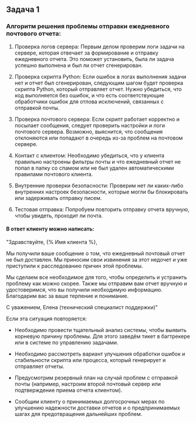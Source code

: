 ## Задача 1

### Алгоритм решения проблемы отправки ежедневного почтового отчета:

1. Проверка логов сервера: Первым делом проверим логи задачи на сервере, которая отвечает за формирование и отправку ежедневного отчета. Это поможет установить, была ли задача успешно выполнена и был ли отчет сгенерирован.


2. Проверка скрипта Python: Если ошибок в логах выполнения задачи нет и отчет был сгенерирован, следующим шагом будет проверка скрипта Python, который отправляет отчет. Нужно убедиться, что код выполняется без ошибок, и что есть соответствующие обработчики ошибок для отлова исключений, связанных с отправкой почты.

3. Проверка почтового сервера: Если скрипт работает корректно и посылает сообщения, следует проверить настройки и логи почтового сервера. Возможно, выяснится, что сообщения отклоняются или попадают в очередь из-за проблем на почтовом сервере.

4. Контакт с клиентом: Необходимо убедиться, что у клиента правильно настроены фильтры почты и что ежедневный отчет не попал в папку со спамом или не был удален автоматическими правилами почтового клиента.

5. Внутренние проверки безопасности: Проверим нет ли каких-либо внутренних настроек безопасности, которые могли бы блокировать или задерживать отправку писем.

6. Тестовая отправка: Попробуем повторить отправку отчета вручную, чтобы увидеть, проходит ли почта.

#### В ответ клиенту можно написать:

"Здравствуйте, {% Имя клиента %},

Мы получили ваше сообщение о том, что ежедневный почтовый отчет не был доставлен. Мы приносим свои извинения за этот недочет и уже приступили к расследованию причин этой проблемы.

Мы сделаем все необходимое для того, чтобы определить и устранить проблему как можно скорее. Также мы отправим вам отчет вручную и удостоверимся, что вы получили необходимую информацию.
Благодарим вас за ваше терпение и понимание.

С уважением,
Елена (технический специалист поддержки)"

Если эта ситуация повторяется:

- Необходимо провести тщательный анализ системы, чтобы выявить корневую причину проблемы. Для этого заведём тикет в багтрекере или в системе по управлению задачами.

- Необходимо рассмотреть вариант улучшения обработки ошибок и стабильности скрипта или процесса, который генерирует и отправляет отчеты.

- Предусмотрим резервный план на случай проблем с отправкой почты (например, настроим второй почтовый сервер или подтверждение приема отчета клиентом).

- Сообщим клиенту о принимаемых долгосрочных мерах по улучшению надежности доставки отчетов и о предпринимаемых шагах для предотвращения дальнейших проблем.
